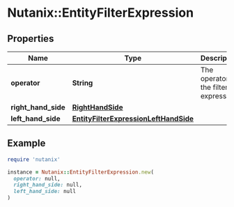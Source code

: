 # Nutanix::EntityFilterExpression

## Properties

| Name | Type | Description | Notes |
| ---- | ---- | ----------- | ----- |
| **operator** | **String** | The operator in the filter expression. |  |
| **right_hand_side** | [**RightHandSide**](RightHandSide.md) |  |  |
| **left_hand_side** | [**EntityFilterExpressionLeftHandSide**](EntityFilterExpressionLeftHandSide.md) |  |  |

## Example

```ruby
require 'nutanix'

instance = Nutanix::EntityFilterExpression.new(
  operator: null,
  right_hand_side: null,
  left_hand_side: null
)
```

